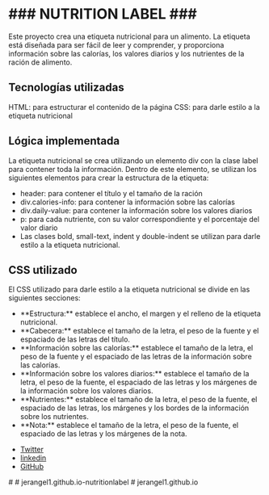 <h1>### NUTRITION LABEL ###</h1>

Este proyecto crea una etiqueta nutricional para un alimento. La etiqueta está diseñada para ser fácil de leer y comprender, y proporciona información sobre las calorías, los valores diarios y los nutrientes de la ración de alimento.

<h2>Tecnologías utilizadas</h2>

HTML: para estructurar el contenido de la página
CSS: para darle estilo a la etiqueta nutricional

<h2>Lógica implementada</h2>

La etiqueta nutricional se crea utilizando un elemento div con la clase label para contener toda la información. Dentro de este elemento, se utilizan los siguientes elementos para crear la estructura de la etiqueta:

<ul>
  <li>header: para contener el título y el tamaño de la ración</li>
  <li>div.calories-info: para contener la información sobre las calorías</li>
  <li>div.daily-value: para contener la información sobre los valores diarios</li>
  <li>p: para cada nutriente, con su valor correspondiente y el porcentaje del valor diario</li>
  <li>Las clases bold, small-text, indent y double-indent se utilizan para darle estilo a la etiqueta nutricional.</li>
</ul>


<h2>CSS utilizado</h2>

El CSS utilizado para darle estilo a la etiqueta nutricional se divide en las siguientes secciones:

<ul>
  <li>**Estructura:** establece el ancho, el margen y el relleno de la etiqueta nutricional.</li>
  <li>**Cabecera:** establece el tamaño de la letra, el peso de la fuente y el espaciado de las letras del título.</li>
  <li>**Información sobre las calorías:** establece el tamaño de la letra, el peso de la fuente y el espaciado de las letras de la información sobre las calorías.</li>
  <li>**Información sobre los valores diarios:** establece el tamaño de la letra, el peso de la fuente, el espaciado de las letras y los márgenes de la información sobre los valores diarios.</li>
  <li>**Nutrientes:** establece el tamaño de la letra, el peso de la fuente, el espaciado de las letras, los márgenes y los bordes de la información sobre los nutrientes.</li>
  <li>**Nota:** establece el tamaño de la letra, el peso de la fuente, el espaciado de las letras y los márgenes de la nota.</li>
</ul>

<ul>
  <li><a href="https://www.twitter.com/jerangel1">Twitter</a></li>
  <li><a href="https://www.linkedin.com/in/jerangel1/">linkedin</a></li>
  <li><a href="https://www.github.com/jerangel1">GitHub</a></li>
</ul># 
#   j e r a n g e l 1 . g i t h u b . i o - n u t r i t i o n l a b e l  
 #   j e r a n g e l 1 . g i t h u b . i o  
 